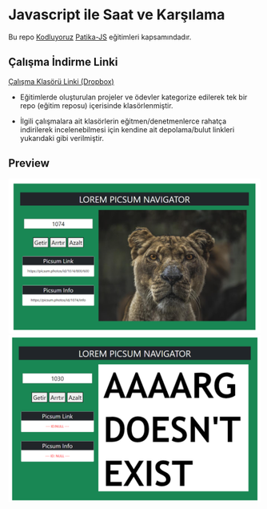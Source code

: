 # Javascript ile Saat ve Karşılama

Bu repo [Kodluyoruz](https://www.kodluyoruz.org) [Patika-JS](https://app.patika.dev/courses/javascript) eğitimleri kapsamındadır.

## Çalışma İndirme Linki

[Çalışma Klasörü Linki (Dropbox)](https://www.dropbox.com/sh/22u6ww6a9lt4rlr/AAAnjjBgEPF1Dp9SVecTX0tJa?dl=0)

* Eğitimlerde oluşturulan projeler ve ödevler kategorize edilerek tek bir repo (eğitim reposu) içerisinde klasörlenmiştir.

* İlgili çalışmalara ait klasörlerin eğitmen/denetmenlerce rahatça indirilerek incelenebilmesi için kendine ait depolama/bulut linkleri yukarıdaki gibi verilmiştir.

## Preview

![echo-emrealper](media/js-lorem-picsum-nav-previw.png)
![echo-emrealper](media/js-lorem-picsum-nav-previw-null.png)